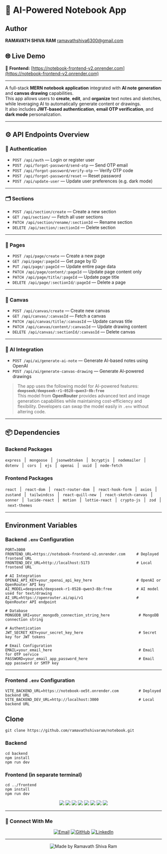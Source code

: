 # 📝 AI-Powered Notebook App

## Author
**RAMAVATH SHIVA RAM**    ramavathshiva6300@gmail.com


## 🌐 Live Demo  
🔗 **Frontend:** [https://notebook-frontend-v2.onrender.com](https://notebook-frontend-v2.onrender.com)  


---

A full-stack **MERN notebook application** integrated with **AI note generation** and **canvas drawing** capabilities.  
This app allows users to **create**, **edit**, and **organize** text notes and sketches, while leveraging AI to automatically generate content or drawings.  
It also includes **JWT-based authentication**, **email OTP verification**, and **dark mode** personalization.

---

## ⚙️ API Endpoints Overview

### 🔐 Authentication
- `POST /api/auth` — Login or register user  
- `POST /api/forgot-password/send-otp` — Send OTP email  
- `POST /api/forgot-password/verify-otp` — Verify OTP code  
- `POST /api/forgot-password/reset` — Reset password  
- `POST /api/update-user` — Update user preferences (e.g. dark mode)

---

### 🗂️ Sections
- `POST /api/section/create` — Create a new section  
- `GET /api/section/` — Fetch all user sections  
- `PATCH /api/section/rename/:sectionId` — Rename section  
- `DELETE /api/section/:sectionId` — Delete section  

---

### 📄 Pages
- `POST /api/page/create` — Create a new page  
- `GET /api/page/:pageId` — Get page by ID  
- `PUT /api/page/:pageId` — Update entire page data  
- `PATCH /api/page/content/:pageId` — Update page content only  
- `PATCH /api/page/title/:pageId` — Update page title  
- `DELETE /api/page/:sectionId/:pageId` — Delete a page  

---

### 🎨 Canvas
- `POST /api/canvas/create` — Create new canvas  
- `GET /api/canvas/:canvasId` — Fetch a canvas  
- `PATCH /api/canvas/title/:canvasId` — Update canvas title  
- `PATCH /api/canvas/content/:canvasId` — Update drawing content  
- `DELETE /api/canvas/:sectionId/:canvasId` — Delete canvas  

---

### 🤖 AI Integration
- `POST /api/ai/generate-ai-note` — Generate AI-based notes using OpenAI  
- `POST /api/ai/generate-canvas-drawing` — Generate AI-powered drawings 

> The app uses the following model for AI-powered features:  
> **`deepseek/deepseek-r1-0528-qwen3-8b:free`**  
> This model from **OpenRouter** provides advanced text and image generation capabilities while maintaining cost-efficiency and flexibility. Developers can swap the model easily in `.env` without altering code.


---

## 📦 Dependencies

### **Backend Packages**
`express` &nbsp; | &nbsp; `mongoose` &nbsp; | &nbsp; `jsonwebtoken` &nbsp; | &nbsp; `bcryptjs` &nbsp; | &nbsp; `nodemailer` &nbsp; | &nbsp; `dotenv` &nbsp; | &nbsp; `cors` &nbsp; | &nbsp; `ejs` &nbsp; | &nbsp; `openai` &nbsp; | &nbsp; `uuid` &nbsp; | &nbsp; `node-fetch`

### **Frontend Packages**
`react` &nbsp; | &nbsp; `react-dom` &nbsp; | &nbsp; `react-router-dom` &nbsp; | &nbsp; `react-hook-form` &nbsp; | &nbsp; `axios` &nbsp; | &nbsp; `zustand` &nbsp; | &nbsp; `tailwindcss` &nbsp; | &nbsp; `react-quill-new` &nbsp; | &nbsp; `react-sketch-canvas` &nbsp; | &nbsp; `sonner` &nbsp; | &nbsp; `lucide-react` &nbsp; | &nbsp; `motion` &nbsp; | &nbsp; `lottie-react` &nbsp; | &nbsp; `crypto-js` &nbsp; | &nbsp; `zod` &nbsp; | &nbsp; `next-themes`

---

## Environment Variables

### Backend `.env` Configuration

```env
PORT=3000
FRONTEND_URL=https://notebook-frontend-v2.onrender.com     # Deployed frontend URL
FRONTEND_DEV_URL=http://localhost:5173                     # Local frontend URL

# AI Integration
OPENAI_API_KEY=your_openai_api_key_here                    # OpenAI or OpenRouter API key
AI_MODEL=deepseek/deepseek-r1-0528-qwen3-8b:free           # AI model used for text/drawing
AI_URL=https://openrouter.ai/api/v1                        # OpenRouter API endpoint

# Database
MONGODB_URI=your_mongodb_connection_string_here             # MongoDB connection string

# Authentication
JWT_SECRET_KEY=your_secret_key_here                         # Secret key for JWT tokens

# Email Configuration
EMAIL=your_email_here                                       # Email for OTP service
PASSWORD=your_email_app_password_here                       # Email app password or SMTP key
```
----

### Frontend `.env` Configuration
```
VITE_BACKEND_URL=https://notebook-oe5t.onrender.com         # Deployed backend URL
VITE_BACKEND_DEV_URL=http://localhost:3000                  # Local backend URL
```

## Clone
`git clone https://github.com/ramavathshivaram/notebook.git`

### Backend

```
cd backend
npm install
npm run dev
```

### Frontend (in separate terminal)
```
cd ../frontend
npm install
npm run dev
```
<p align="center">
  <img src="https://img.shields.io/badge/Node.js-18+-green?logo=node.js">
  <img src="https://img.shields.io/badge/Express.js-Backend-black?logo=express">
  <img src="https://img.shields.io/badge/MongoDB-Database-green?logo=mongodb">
  <img src="https://img.shields.io/badge/React-Frontend-blue?logo=react">
  <img src="https://img.shields.io/badge/TailwindCSS-Styling-38B2AC?logo=tailwindcss">
  <img src="https://img.shields.io/badge/OpenRouter%20AI-Integration-purple?logo=openai">
  <img src="https://img.shields.io/badge/JWT-Auth-yellow?logo=jsonwebtokens">
  <img src="https://img.shields.io/badge/License-MIT-blue">
</p>

---

### 💬 Connect With Me

<p align="center">
  <a href="mailto:ramavathshiva6300@gmail.com"><img src="https://img.shields.io/badge/Email-Contact%20Me-red?logo=gmail&logoColor=white" alt="Email"></a>
  <a href="https://github.com/ramavathshivaram"><img src="https://img.shields.io/badge/GitHub-ramavathshivaram-black?logo=github" alt="GitHub"></a>
  <a href="https://www.linkedin.com/in/"><img src="https://img.shields.io/badge/LinkedIn-Connect-blue?logo=linkedin" alt="LinkedIn"></a>
</p>

---

<p align="center">
  <img src="https://img.shields.io/badge/Made%20with❤️by-Ramavath%20Shiva%20Ram-orange?style=for-the-badge" alt="Made by Ramavath Shiva Ram">
</p>

